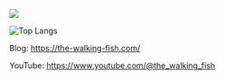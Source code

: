 ![](https://github-readme-stats-gamma-lovat-88.vercel.app/api?username=ADT109119&show_icons=true&count_private=true)

![Top Langs](https://github-readme-stats-gamma-lovat-88.vercel.app/api/top-langs/?username=ADT109119&layout=compact)

Blog:
https://the-walking-fish.com/

YouTube:
https://www.youtube.com/@the_walking_fish
